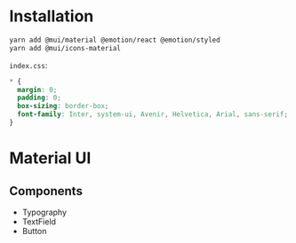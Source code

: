 # Installation

```sh
yarn add @mui/material @emotion/react @emotion/styled
yarn add @mui/icons-material
```

`index.css`:

```css
* {
  margin: 0;
  padding: 0;
  box-sizing: border-box;
  font-family: Inter, system-ui, Avenir, Helvetica, Arial, sans-serif;
}
```

# Material UI
## Components
- Typography
- TextField
- Button